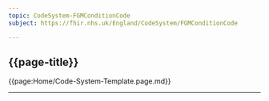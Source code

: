 ```yaml
---
topic: CodeSystem-FGMConditionCode
subject: https://fhir.nhs.uk/England/CodeSystem/FGMConditionCode

---
```

## {{page-title}}

{{page:Home/Code-System-Template.page.md}}

---

